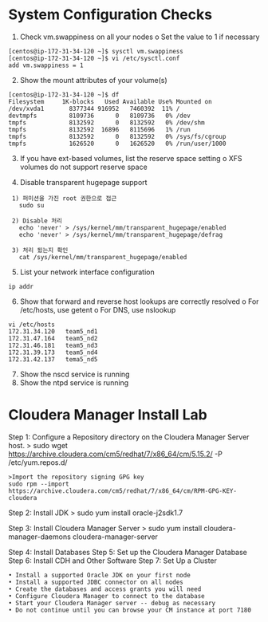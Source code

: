 # System Configuration Checks
1. Check vm.swappiness on all your nodes 
	o Set the value to 1 if necessary 
```
[centos@ip-172-31-34-120 ~]$ sysctl vm.swappiness
[centos@ip-172-31-34-120 ~]$ vi /etc/sysctl.conf
add vm.swappiness = 1
```				

2. Show the mount attributes of your volume(s) 
```
[centos@ip-172-31-34-120 ~]$ df
Filesystem     1K-blocks   Used Available Use% Mounted on
/dev/xvda1       8377344 916952   7460392  11% /
devtmpfs         8109736      0   8109736   0% /dev
tmpfs            8132592      0   8132592   0% /dev/shm
tmpfs            8132592  16896   8115696   1% /run
tmpfs            8132592      0   8132592   0% /sys/fs/cgroup
tmpfs            1626520      0   1626520   0% /run/user/1000
```

3. If you have ext-based volumes, list the reserve space setting 
	o XFS volumes do not support reserve space 
	
4. Disable transparent hugepage support
``` 
 1) 퍼미션을 가진 root 권한으로 접근 
   sudo su  
 
 2) Disable 처리
   echo 'never' > /sys/kernel/mm/transparent_hugepage/enabled
   echo 'never' > /sys/kernel/mm/transparent_hugepage/defrag
   
 3) 처리 됬는지 확인
   cat /sys/kernel/mm/transparent_hugepage/enabled 
```

5. List your network interface configuration 
```
ip addr

```
6. Show that forward and reverse host lookups are correctly resolved 
	o For /etc/hosts, use getent 
	o For DNS, use nslookup 
```
vi /etc/hosts
172.31.34.120 	team5_nd1
172.31.47.164   team5_nd2
172.31.46.181   team5_nd3
172.31.39.173   team5_nd4
172.31.42.137	tema5_nd5

```
7. Show the nscd service is running 
8. Show the ntpd service is running




# Cloudera Manager Install Lab

Step 1: Configure a Repository
	directory on the Cloudera Manager Server host.
	> sudo wget https://archive.cloudera.com/cm5/redhat/7/x86_64/cm/5.15.2/ -P /etc/yum.repos.d/
	
	>Import the repository signing GPG key
	sudo rpm --import https://archive.cloudera.com/cm5/redhat/7/x86_64/cm/RPM-GPG-KEY-cloudera
	
	
Step 2: Install JDK
	> sudo yum install oracle-j2sdk1.7

Step 3: Install Cloudera Manager Server
	> sudo yum install cloudera-manager-daemons cloudera-manager-server
	
Step 4: Install Databases
Step 5: Set up the Cloudera Manager Database
Step 6: Install CDH and Other Software
Step 7: Set Up a Cluster


	• Install a supported Oracle JDK on your first node 
	• Install a supported JDBC connector on all nodes 
	• Create the databases and access grants you will need 
	• Configure Cloudera Manager to connect to the database 
	• Start your Cloudera Manager server -- debug as necessary 
	• Do not continue until you can browse your CM instance at port 7180
	
	
